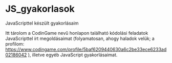 # JS_gyakorlasok
JavaScripttel készült gyakorlásaim

Itt tárolom a CodinGame nevű honlapon található kódolási feladatok JavaScripttel írt megoldásaimat (folyamatosan, ahogy haladok velük; a profilom: https://www.codingame.com/profile/5baf6209440630a6c2be33ece6233ad02186042 ), illetve egyéb JavaScript gyakorlásaimat.
